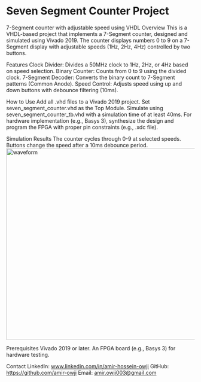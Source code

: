 # Seven Segment Counter Project
7-Segment counter with adjustable speed using VHDL
Overview
This is a VHDL-based project that implements a 7-Segment counter, designed and simulated using Vivado 2019. The counter displays numbers 0 to 9 on a 7-Segment display with adjustable speeds (1Hz, 2Hz, 4Hz) controlled by two buttons.

Features
Clock Divider: Divides a 50MHz clock to 1Hz, 2Hz, or 4Hz based on speed selection.
Binary Counter: Counts from 0 to 9 using the divided clock.
7-Segment Decoder: Converts the binary count to 7-Segment patterns (Common Anode).
Speed Control: Adjusts speed using up and down buttons with debounce filtering (10ms).

How to Use
Add all .vhd files to a Vivado 2019 project.
Set seven_segment_counter.vhd as the Top Module.
Simulate using seven_segment_counter_tb.vhd with a simulation time of at least 40ms.
For hardware implementation (e.g., Basys 3), synthesize the design and program the FPGA with proper pin constraints (e.g., .xdc file).

Simulation Results
The counter cycles through 0-9 at selected speeds.
Buttons change the speed after a 10ms debounce period.
<img width="1882" height="512" alt="waveform" src="https://github.com/user-attachments/assets/ac490bdb-4a88-4561-bd47-4a612419ba58" />

Prerequisites
Vivado 2019 or later.
An FPGA board (e.g., Basys 3) for hardware testing.

Contact
LinkedIn: www.linkedin.com/in/amir-hossein-owji
GitHub: https://github.com/amir-owji
Email: amir.owji003@gmail.com
